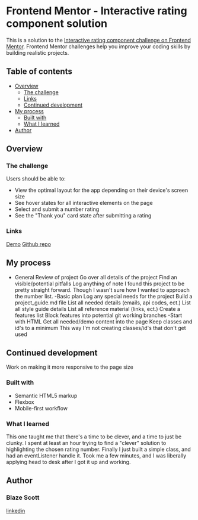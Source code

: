 # Frontend Mentor - Interactive rating component solution

This is a solution to the [Interactive rating component challenge on Frontend Mentor](https://www.frontendmentor.io/challenges/interactive-rating-component-koxpeBUmI). Frontend Mentor challenges help you improve your coding skills by building realistic projects. 

## Table of contents

- [Overview](#overview)
  - [The challenge](#the-challenge)
  - [Links](#links)
  - [Continued development](#continued-development)
- [My process](#my-process)
  - [Built with](#built-with)
  - [What I learned](#what-i-learned)
- [Author](#author)


## Overview

### The challenge

Users should be able to:

- View the optimal layout for the app depending on their device's screen size
- See hover states for all interactive elements on the page
- Select and submit a number rating
- See the "Thank you" card state after submitting a rating

### Links

[Demo](https://ablueblaze.github.io/FM-002-rating-component/)
[Github repo](https://github.com/ablueblaze/FM-002-rating-component)

## My process

- General Review of project
  Go over all details of the project
  Find an visible/potential pitfalls
  Log anything of note
    I found this project to be pretty straight forward. Though I wasn't sure how I wanted to approach the number list. 
-Basic plan
  Log any special needs for the project
  Build a project_guide.md file
    List all needed details (emails, api codes, ect.)
    List all style guide details
    List all reference material (links, ect.)
    Create a features list
      Block features into potential git working branches
-Start with HTML
  Get all needed/demo content into the page
  Keep classes and id's to a minimum
    This way I'm not creating classes/id's that don't get used

## Continued development

Work on making it more responsive to the page size

### Built with

- Semantic HTML5 markup
- Flexbox
- Mobile-first workflow

### What I learned

This one taught me that there's a time to be clever, and a time to just be clunky. I spent at least an hour trying to find a "clever" solution to highlighting the chosen rating number. Finally I just built a simple class, and had an eventListener handle it. Took me a few minutes, and I was liberally applying head to desk after I got it up and working.

## Author

### Blaze Scott

[linkedin](https://www.linkedin.com/in/blaze-scott-3672b891/)